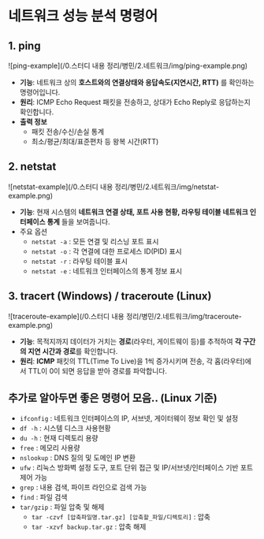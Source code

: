 # 네트워크 성능 분석 명령어
## 1. ping

![ping-example](/0.스터디 내용 정리/병민/2.네트워크/img/ping-example.png)

- **기능**: 네트워크 상의 **호스트와의 연결상태와 응답속도(지연시간, RTT)** 를 확인하는 명령어입니다.
- **원리**: ICMP Echo Request 패킷을 전송하고, 상대가 Echo Reply로 응답하는지 확인합니다.
- **출력 정보**
  - 패킷 전송/수신/손실 통계
  - 최소/평균/최대/표준편차 등 왕복 시간(RTT)

## 2. netstat

![netstat-example](/0.스터디 내용 정리/병민/2.네트워크/img/netstat-example.png)

- **기능**: 현재 시스템의 **네트워크 연결 상태, 포트 사용 현황, 라우팅 테이블 네트워크 인터페이스 통계** 들을 보여줍니다.
- 주요 옵션
  - `netstat -a` : 모든 연결 및 리스닝 포트 표시
  - `netstat -o` : 각 연결에 대한 프로세스 ID(PID) 표시
  - `netstat -r` : 라우팅 테이블 표시
  - `netstat -e` : 네트워크 인터페이스의 통계 정보 표시

## 3. tracert (Windows) / traceroute (Linux)

![traceroute-example](/0.스터디 내용 정리/병민/2.네트워크/img/traceroute-example.png)

- **기능**: 목적지까지 데이터가 거치는 **경로**(라우터, 게이트웨이 등)를 추적하여 **각 구간의 지연 시간과 경로**를 확인합니다.
- **원리**: **ICMP** 패킷의 TTL(Time To Live)을 1씩 증가시키며 전송, 각 홉(라우터)에서 TTL이 0이 되면 응답을 받아 경로를 파악합니다.

## 추가로 알아두면 좋은 명령어 모음.. (Linux 기준)

- `ifconfig` : 네트워크 인터페이스의 IP, 서브넷, 게이터웨이 정보 확인 및 설정
- `df -h` : 시스템 디스크 사용현황
- `du -h` : 현재 디렉토리 용량
- `free` : 메모리 사용량
- `nslookup` : DNS 질의 및 도메인 IP 변환
- `ufw` : 리눅스 방화벽 설정 도구, 포트 단위 접근 및 IP/서브넷/인터페이스 기반 포트 제어 가능
- `grep` : 내용 검색, 파이프 라인으로 검색 가능
- `find` : 파일 검색
- `tar/gzip` : 파일 압축 및 해제
  - `tar -czvf [압축파일명.tar.gz] [압축할_파일/디렉토리]` : 압축
  - `tar -xzvf backup.tar.gz` : 압축 해제
